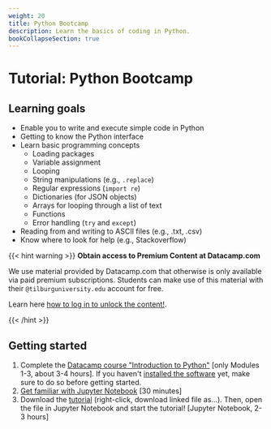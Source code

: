 ```yaml
---
weight: 20
title: Python Bootcamp
description: Learn the basics of coding in Python.
bookCollapseSection: true
---
```


# Tutorial: Python Bootcamp

## Learning goals

- Enable you to write and execute simple code in Python
- Getting to know the Python interface
- Learn basic programming concepts
  - Loading packages
  - Variable assignment
  - Looping
  - String manipulations (e.g., `.replace`)
  - Regular expressions (`import re`)
  - Dictionaries (for JSON objects)
  - Arrays for looping through a list of text
  - Functions
  - Error handling (`try` and `except`)
- Reading from and writing to ASCII files (e.g., .txt, .csv)
- Know where to look for help (e.g., Stackoverflow)

{{< hint warning >}}
__Obtain access to Premium Content at Datacamp.com__

We use material provided by Datacamp.com that otherwise is only available via paid premium subscriptions. Students can make use of this material with their `@tilburguniversity.edu` account for free.

Learn here [how to log in to unlock the content!](../../../docs/course/support/datacamp).

{{< /hint >}}

## Getting started

1. Complete the [Datacamp course "Introduction to Python"](https://learn.datacamp.com/courses/intro-to-python-for-data-science) [only Modules 1-3, about 3-4 hours]. If you haven't [installed the software](../software) yet, make sure to do so before getting started.
3. [Get familiar with Jupyter Notebook](https://www.youtube.com/watch?v=HW29067qVWk) [30 minutes]
4. Download the [tutorial](python-bootcamp.zip) (right-click, download linked file as…). Then, open the file in Jupyter Notebook and start the tutorial! [Jupyter Notebook, 2-3 hours] <!-- the zip file also includes the data they need for the last few exercises -->

